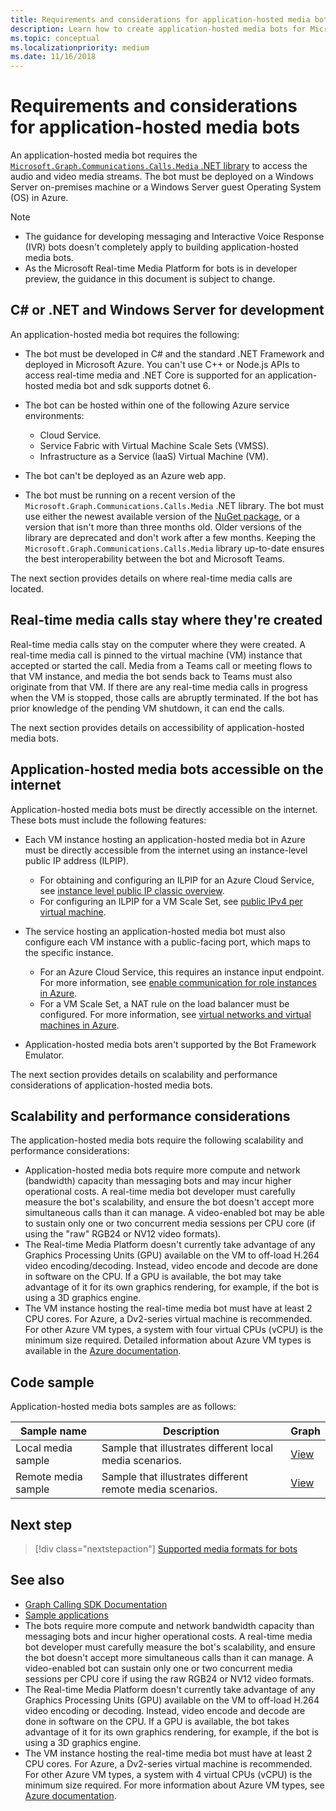 ```yaml
---
title: Requirements and considerations for application-hosted media bots
description: Learn how to create application-hosted media bots for Microsoft Teams, scalability and performance. See samples for different remote and local media scenarios. 
ms.topic: conceptual
ms.localizationpriority: medium
ms.date: 11/16/2018
---
```


# Requirements and considerations for application-hosted media bots

An application-hosted media bot requires the [`Microsoft.Graph.Communications.Calls.Media` .NET library](https://www.nuget.org/packages/Microsoft.Graph.Communications.Calls.Media/) to access the audio and video media streams. The bot must be deployed on a Windows Server on-premises machine or a Windows Server guest Operating System (OS) in Azure.

> [!NOTE]
>
> * The guidance for developing messaging and Interactive Voice Response (IVR) bots doesn't completely apply to building application-hosted media bots.
> * As the Microsoft Real-time Media Platform for bots is in developer preview, the guidance in this document is subject to change.

## C# or .NET and Windows Server for development

An application-hosted media bot requires the following:

* The bot must be developed in C# and the standard .NET Framework and deployed in Microsoft Azure. You can't use C++ or Node.js APIs to access real-time media and .NET Core is supported for an application-hosted media bot and sdk supports dotnet 6.

* The bot can be hosted within one of the following Azure service environments:
  * Cloud Service.
  * Service Fabric with Virtual Machine Scale Sets (VMSS).
  * Infrastructure as a Service (IaaS) Virtual Machine (VM).  
  
* The bot can't be deployed as an Azure web app.

* The bot must be running on a recent version of the `Microsoft.Graph.Communications.Calls.Media` .NET library. The bot must use either the newest available version of the [NuGet package](https://www.nuget.org/packages/Microsoft.Graph.Communications.Calls.Media/), or a version that isn't more than three months old. Older versions of the library are deprecated and don't work after a few months. Keeping the `Microsoft.Graph.Communications.Calls.Media` library up-to-date ensures the best interoperability between the bot and Microsoft Teams.

The next section provides details on where real-time media calls are located.

## Real-time media calls stay where they're created

Real-time media calls stay on the computer where they were created. A real-time media call is pinned to the virtual machine (VM) instance that accepted or started the call. Media from a Teams call or meeting flows to that VM instance, and media the bot sends back to Teams must also originate from that VM. If there are any real-time media calls in progress when the VM is stopped, those calls are abruptly terminated. If the bot has prior knowledge of the pending VM shutdown, it can end the calls.

The next section provides details on accessibility of application-hosted media bots.

## Application-hosted media bots accessible on the internet

Application-hosted media bots must be directly accessible on the internet. These bots must include the following features:

* Each VM instance hosting an application-hosted media bot in Azure must be directly accessible from the internet using an instance-level public IP address (ILPIP).
  * For obtaining and configuring an ILPIP for an Azure Cloud Service, see [instance level public IP classic overview](/azure/virtual-network/virtual-networks-instance-level-public-ip).
  * For configuring an ILPIP for a VM Scale Set, see [public IPv4 per virtual machine](/azure/virtual-machine-scale-sets/virtual-machine-scale-sets-networking#public-ipv4-per-virtual-machine).
* The service hosting an application-hosted media bot must also configure each VM instance with a public-facing port, which maps to the specific instance.
  * For an Azure Cloud Service, this requires an instance input endpoint. For more information, see [enable communication for role instances in Azure](/azure/cloud-services/cloud-services-enable-communication-role-instances).
  * For a VM Scale Set, a NAT rule on the load balancer must be configured. For more information, see [virtual networks and virtual machines in Azure](/azure/virtual-machines/windows/network-overview).

* Application-hosted media bots aren't supported by the Bot Framework Emulator.

The next section provides details on scalability and performance considerations of application-hosted media bots.

## Scalability and performance considerations

The application-hosted media bots require the following scalability and performance considerations:

* Application-hosted media bots require more compute and network (bandwidth) capacity than messaging bots and may incur higher operational costs. A real-time media bot developer must carefully measure the bot's scalability, and ensure the bot doesn't accept more simultaneous calls than it can manage. A video-enabled bot may be able to sustain only one or two concurrent media sessions per CPU core (if using the "raw" RGB24 or NV12 video formats).
* The Real-time Media Platform doesn't currently take advantage of any Graphics Processing Units (GPU) available on the VM to off-load H.264 video encoding/decoding. Instead, video encode and decode are done in software on the CPU. If a GPU is available, the bot may take advantage of it for its own graphics rendering, for example, if the bot is using a 3D graphics engine.
* The VM instance hosting the real-time media bot must have at least 2 CPU cores. For Azure, a Dv2-series virtual machine is recommended. For other Azure VM types, a system with four virtual CPUs (vCPU) is the minimum size required. Detailed information about Azure VM types is available in the [Azure documentation](/azure/virtual-machines/windows/sizes-general).

## Code sample

Application-hosted media bots samples are as follows:

| **Sample name** | **Description** | **Graph** |
|------------|-------------|-----------|
| Local media sample | Sample that illustrates different local media scenarios. | [View](https://github.com/microsoftgraph/microsoft-graph-comms-samples/tree/master/Samples/V1.0Samples/LocalMediaSamples) |
| Remote media sample | Sample that illustrates different remote media scenarios. | [View](https://github.com/microsoftgraph/microsoft-graph-comms-samples/tree/master/Samples/V1.0Samples/RemoteMediaSamples) |

## Next step

> [!div class="nextstepaction"]
> [Supported media formats for bots](../../resources/media-formats.md)

## See also

* [Graph Calling SDK Documentation](https://microsoftgraph.github.io/microsoft-graph-comms-samples/docs/)
* [Sample applications](https://github.com/microsoftgraph/microsoft-graph-comms-samples/tree/master/Samples/V1.0Samples/LocalMediaSamples)
* The bots require more compute and network bandwidth capacity than messaging bots and incur higher operational costs. A real-time media bot developer must carefully measure the bot's scalability, and ensure the bot doesn't accept more simultaneous calls than it can manage. A video-enabled bot can sustain only one or two concurrent media sessions per CPU core if using the raw RGB24 or NV12 video formats.
* The Real-time Media Platform doesn't currently take advantage of any Graphics Processing Units (GPU) available on the VM to off-load H.264 video encoding or decoding. Instead, video encode and decode are done in software on the CPU. If a GPU is available, the bot takes advantage of it for its own graphics rendering, for example, if the bot is using a 3D graphics engine.
* The VM instance hosting the real-time media bot must have at least 2 CPU cores. For Azure, a Dv2-series virtual machine is recommended. For other Azure VM types, a system with 4 virtual CPUs (vCPU) is the minimum size required. For more information about Azure VM types, see [Azure documentation](/azure/virtual-machines/windows/sizes-general).
